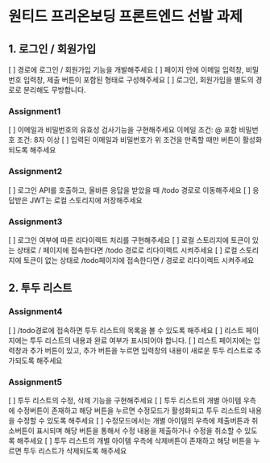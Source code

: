 # 원티드 프리온보딩 프론트엔드 선발 과제

<!-- [ ] 함수 컴포넌트를 이용해서 진행해주세요
[ ] README.md 작성은 필수입니다. 아래의 사항은 반드시 포함되도록 해주세요
프로젝트의 실행 방법
데모 영상
데모 영상은 배포 링크로 대체 가능하며, 배포 시 가산점이 부여됩니다.
[ ] 사용가능한 라이브러리 목록은 아래와 같습니다.
React Router
HTTP Client 라이브러리(Axios 등)
스타일링 관련 라이브러리(Sass, Styled Components, Emotion 등)
아이콘 등 UI 관련 라이브러리(Font-Awesome, React-Icons, Bootstrap 등) -->

## 1. 로그인 / 회원가입

[ ] 경로에 로그인 / 회원가입 기능을 개발해주세요
[ ] 페이지 안에 이메일 입력창, 비밀번호 입력창, 제출 버튼이 포함된 형태로 구성해주세요
[ ] 로그인, 회원가입을 별도의 경로로 분리해도 무방합니다.

### Assignment1

[ ] 이메일과 비밀번호의 유효성 검사기능을 구현해주세요
이메일 조건: @ 포함
비밀번호 조건: 8자 이상
[ ] 입력된 이메일과 비밀번호가 위 조건을 만족할 때만 버튼이 활성화 되도록 해주세요

### Assignment2

[ ] 로그인 API를 호출하고, 올바른 응답을 받았을 때 /todo 경로로 이동해주세요
[ ] 응답받은 JWT는 로컬 스토리지에 저장해주세요

### Assignment3

[ ] 로그인 여부에 따른 리다이렉트 처리를 구현해주세요
[ ] 로컬 스토리지에 토큰이 있는 상태로 / 페이지에 접속한다면 /todo 경로로 리다이렉트 시켜주세요
[ ] 로컬 스토리지에 토큰이 없는 상태로 /todo페이지에 접속한다면 / 경로로 리다이렉트 시켜주세요

## 2. 투두 리스트

### Assignment4

[ ] /todo경로에 접속하면 투두 리스트의 목록을 볼 수 있도록 해주세요
[ ] 리스트 페이지에는 투두 리스트의 내용과 완료 여부가 표시되어야 합니다.
[ ] 리스트 페이지에는 입력창과 추가 버튼이 있고, 추가 버튼을 누르면 입력창의 내용이 새로운 투두 리스트로 추가되도록 해주세요

### Assignment5

[ ] 투두 리스트의 수정, 삭제 기능을 구현해주세요
[ ] 투두 리스트의 개별 아이템 우측에 수정버튼이 존재하고 해당 버튼을 누르면 수정모드가 활성화되고 투두 리스트의 내용을 수정할 수 있도록 해주세요
[ ] 수정모드에서는 개별 아이템의 우측에 제출버튼과 취소버튼이 표시되며 해당 버튼을 통해서 수정 내용을 제출하거나 수정을 취소할 수 있도록 해주세요
[ ] 투두 리스트의 개별 아이템 우측에 삭제버튼이 존재하고 해당 버튼을 누르면 투두 리스트가 삭제되도록 해주세요